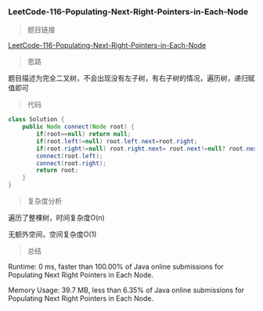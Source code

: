 ### LeetCode-116-Populating-Next-Right-Pointers-in-Each-Node

> 题目链接

[LeetCode-116-Populating-Next-Right-Pointers-in-Each-Node](https://leetcode.com/problems/populating-next-right-pointers-in-each-node/)

> 思路

题目描述为完全二叉树，不会出现没有左子树，有右子树的情况，遍历树，递归赋值即可

> 代码

```java
class Solution {
    public Node connect(Node root) {
        if(root==null) return null;
        if(root.left!=null) root.left.next=root.right;
        if(root.right!=null) root.right.next= root.next!=null? root.next.left:null;
        connect(root.left);
        connect(root.right);
        return root;
    }
}
```

> 复杂度分析

遍历了整棵树，时间复杂度O(n)

无额外空间，空间复杂度O(1)

> 总结

Runtime: 0 ms, faster than 100.00% of Java online submissions for Populating Next Right Pointers in Each Node.

Memory Usage: 39.7 MB, less than 6.35% of Java online submissions for Populating Next Right Pointers in Each Node.

